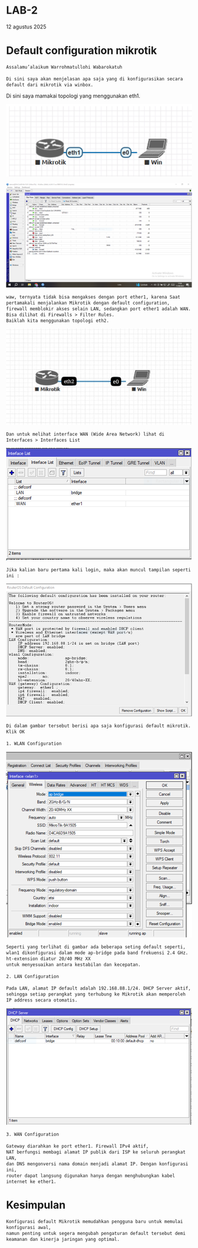 
# LAB-2
12 agustus 2025
# Default configuration mikrotik
    Assalamu’alaikum Warrohmatullohi Wabarokatuh

    Di sini saya akan menjelasan apa saja yang di konfigurasikan secara default dari mikrotik via winbox.   
   Di sini saya mamakai topologi yang menggunakan eth1.

![oy](sl.PNG)

![oy](dp1.PNG)

    waw, ternyata tidak bisa mengakses dengan port ether1, karena Saat pertamakali menjalankan Mikrotik dengan default configuration,  
    firewall memblokir akses selain LAN, sedangkan port ether1 adalah WAN.  
    Bisa dilihat di Firewalls > Filter Rules.  
    Baiklah kita menggunakan topologi eth2.  
    
    
![oy](topologi1.jpeg)


    Dan untuk melihat interface WAN (Wide Area Network) lihat di Interfaces > Interfaces List    
![oy](dp2.PNG)

    Jika kalian baru pertama kali login, maka akan muncul tampilan seperti ini :  
    
![oy](dp.PNG)

    Di dalam gambar tersebut berisi apa saja konfigurasi default mikrotik.  
    Klik OK  

    1. WLAN Configuration
    
![oy](dp5.PNG)

    Seperti yang terlihat di gambar ada beberapa seting default seperti,   
    wlan1 dikonfigurasi dalam mode ap-bridge pada band frekuensi 2.4 GHz.   
    ht-extension diatur 20/40 MHz XX   
    untuk menyesuaikan antara kestabilan dan kecepatan.  

    2. LAN Configuration 
    
    Pada LAN, alamat IP default adalah 192.168.88.1/24. DHCP Server aktif,   
    sehingga setiap perangkat yang terhubung ke Mikrotik akan memperoleh IP address secara otomatis.
    
![oy](dp6.PNG)

    3. WAN Configuration

    Gateway diarahkan ke port ether1. Firewall IPv4 aktif,  
    NAT berfungsi membagi alamat IP publik dari ISP ke seluruh perangkat LAN,  
    dan DNS mengonversi nama domain menjadi alamat IP. Dengan konfigurasi ini,  
    router dapat langsung digunakan hanya dengan menghubungkan kabel internet ke ether1.  

# Kesimpulan 
        
    Konfigurasi default Mikrotik memudahkan pengguna baru untuk memulai konfigurasi awal,   
    namun penting untuk segera mengubah pengaturan default tersebut demi keamanan dan kinerja jaringan yang optimal. 

    
